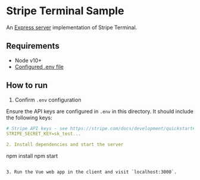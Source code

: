 # Stripe Terminal Sample

An [Express server](http://expressjs.com) implementation of Stripe Terminal.

## Requirements

- Node v10+
- [Configured .env file](../README.md)

## How to run

1. Confirm `.env` configuration

Ensure the API keys are configured in `.env` in this directory. It should include the following keys:

```yaml
# Stripe API keys - see https://stripe.com/docs/development/quickstart#api-keys
STRIPE_SECRET_KEY=sk_test...

2. Install dependencies and start the server
```

npm install
npm start

```

3. Run the Vue web app in the client and visit `localhost:3000`.
```
